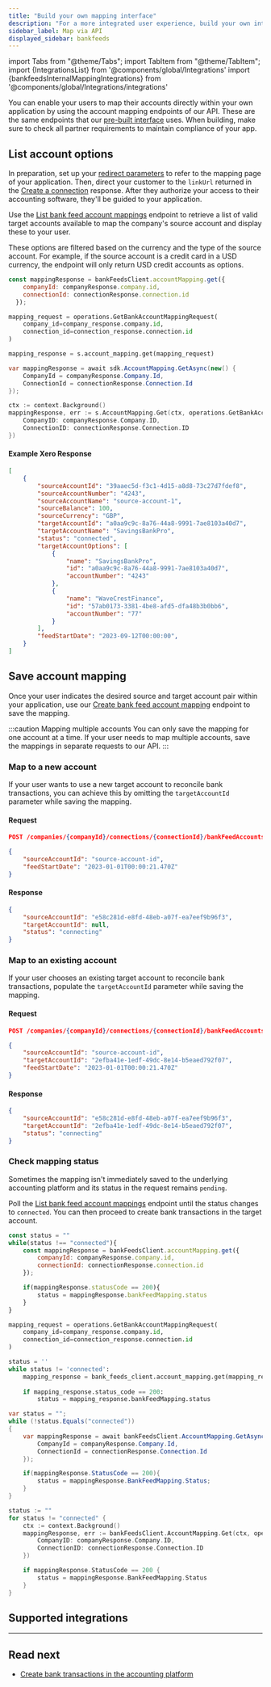 ```yaml
---
title: "Build your own mapping interface"
description: "For a more integrated user experience, build your own interface using our API's account mapping endpoints"
sidebar_label: Map via API
displayed_sidebar: bankfeeds
---
```


import Tabs from "@theme/Tabs";
import TabItem from "@theme/TabItem";
import {IntegrationsList} from '@components/global/Integrations'
import {bankfeedsInternalMappingIntegrations} from '@components/global/Integrations/integrations'

You can enable your users to map their accounts directly within your own application by using the account mapping endpoints of our API. These are the same endpoints that our [pre-built interface](/bank-feeds/mapping/codat-ui) uses. When building, make sure to check all partner requirements to maintain compliance of your app.

## List account options

In preparation, set up your [redirect parameters](/auth-flow/customize/set-up-redirects) to refer to the mapping page of your application. Then, direct your customer to the `linkUrl` returned in the [Create a connection](/bank-feeds/create-account#create-a-connection) response. After they authorize your access to their accounting software, they'll be guided to your application.

Use the [List bank feed account mappings](/bank-feeds-api#/operations/get-bank-account-mapping) endpoint to retrieve a list of valid target accounts available to map the company's source account and display these to your user. 

These options are filtered based on the currency and the type of the source account. For example, if the source account is a credit card in a USD currency, the endpoint will only return USD credit accounts as options.

<Tabs>

<TabItem value="nodejs" label="TypeScript">

```javascript
const mappingResponse = bankFeedsClient.accountMapping.get({
    companyId: companyResponse.company.id,
    connectionId: connectionResponse.connection.id
  });
```

</TabItem>

<TabItem value="python" label="Python">

```python
mapping_request = operations.GetBankAccountMappingRequest(
    company_id=company_response.company.id,
    connection_id=connection_response.connection.id
)

mapping_response = s.account_mapping.get(mapping_request)
```

</TabItem>

<TabItem value="csharp" label="C#">

```csharp
var mappingResponse = await sdk.AccountMapping.GetAsync(new() {
	CompanyId = companyResponse.Company.Id,
    ConnectionId = connectionResponse.Connection.Id
});
```

</TabItem>

<TabItem value="go" label="Go">

```go
ctx := context.Background()
mappingResponse, err := s.AccountMapping.Get(ctx, operations.GetBankAccountMappingRequest{
    CompanyID: companyResponse.Company.ID,
    ConnectionID: connectionResponse.Connection.ID
})
```
</TabItem>

</Tabs>

#### Example Xero Response

```json
[
	{
		"sourceAccountId": "39aaec5d-f3c1-4d15-a8d8-73c27d7fdef8",
		"sourceAccountNumber": "4243",
		"sourceAccountName": "source-account-1",
		"sourceBalance": 100,
		"sourceCurrency": "GBP",
		"targetAccountId": "a0aa9c9c-8a76-44a8-9991-7ae8103a40d7",
		"targetAccountName": "SavingsBankPro",
		"status": "connected",
		"targetAccountOptions": [
			{
				"name": "SavingsBankPro",
				"id": "a0aa9c9c-8a76-44a8-9991-7ae8103a40d7",
				"accountNumber": "4243"
			},
			{
				"name": "WaveCrestFinance",
				"id": "57ab0173-3381-4be8-afd5-dfa48b3b0bb6",
				"accountNumber": "77"
			}
		],
		"feedStartDate": "2023-09-12T00:00:00",
	}
]
```

## Save account mapping

Once your user indicates the desired source and target account pair within your application, use our [Create bank feed account mapping](/bank-feeds-api#/operations/create-bank-account-mapping) endpoint to save the mapping. 

:::caution Mapping multiple accounts
You can only save the mapping for one account at a time. If your user needs to map multiple accounts, save the mappings in separate requests to our API.
:::

### Map to a new account

If your user wants to use a new target account to reconcile bank transactions, you can achieve this by omitting the `targetAccountId` parameter while saving the mapping.

<Tabs>

<TabItem value="HTTP" label="HTTP">

#### Request

```json
POST /companies/{companyId}/connections/{connectionId}/bankFeedAccounts/mapping

{
    "sourceAccountId": "source-account-id",
    "feedStartDate": "2023-01-01T00:00:21.470Z"
}
```
#### Response

```json
{
	"sourceAccountId": "e58c281d-e8fd-48eb-a07f-ea7eef9b96f3",
    "targetAccountId": null,
    "status": "connecting"
}
```
</TabItem >

</Tabs>

### Map to an existing account

If your user chooses an existing target account to reconcile bank transactions, populate the `targetAccountId` parameter while saving the mapping.

<Tabs>

<TabItem value="HTTP" label="HTTP">

#### Request

```json
POST /companies/{companyId}/connections/{connectionId}/bankFeedAccounts/mapping

{
    "sourceAccountId": "source-account-id",
    "targetAccountId": "2efba41e-1edf-49dc-8e14-b5eaed792f07",
    "feedStartDate": "2023-01-01T00:00:21.470Z"
}
```
#### Response

```json
{
    "sourceAccountId": "e58c281d-e8fd-48eb-a07f-ea7eef9b96f3",
    "targetAccountId": "2efba41e-1edf-49dc-8e14-b5eaed792f07",
    "status": "connecting"
}
```
</TabItem >

</Tabs>

### Check mapping status

Sometimes the mapping isn't immediately saved to the underlying accounting platform and its status in the request remains `pending`. 

Poll the [List bank feed account mappings](/bank-feeds-api#/operations/get-bank-account-mapping) endpoint until the status changes to `connected`. You can then proceed to create bank transactions in the target account.

<Tabs>

<TabItem value="nodejs" label="TypeScript">

```javascript
const status = ""
while(status !== "connected"){
	const mappingResponse = bankFeedsClient.accountMapping.get({
		companyId: companyResponse.company.id,
		connectionId: connectionResponse.connection.id
	});

	if(mappingResponse.statusCode == 200){
		status = mappingResponse.bankFeedMapping.status
	}
}
```

</TabItem>

<TabItem value="python" label="Python">

```python
mapping_request = operations.GetBankAccountMappingRequest(
    company_id=company_response.company.id,
    connection_id=connection_response.connection.id
)

status = ''
while status != 'connected':
	mapping_response = bank_feeds_client.account_mapping.get(mapping_request)
	
	if mapping_response.status_code == 200:
		status = mapping_response.bankFeedMapping.status
```

</TabItem>

<TabItem value="csharp" label="C#">

```csharp
var status = "";
while (!status.Equals("connected"))
{
	var mappingResponse = await bankFeedsClient.AccountMapping.GetAsync(new() {
		CompanyId = companyResponse.Company.Id,
		ConnectionId = connectionResponse.Connection.Id
	});

	if(mappingResponse.StatusCode == 200){
		status = mappingResponse.BankFeedMapping.Status;
	}
}
```

</TabItem>

<TabItem value="go" label="Go">

```go
status := ""
for status != "connected" {
	ctx := context.Background()
	mappingResponse, err := bankFeedsClient.AccountMapping.Get(ctx, operations.GetBankAccountMappingRequest{
		CompanyID: companyResponse.Company.ID,
    	ConnectionID: connectionResponse.Connection.ID
	})

	if mappingResponse.StatusCode == 200 {
		status = mappingResponse.BankFeedMapping.Status
	}
}
```
</TabItem>

</Tabs>

## Supported integrations

<IntegrationsList integrations={bankfeedsInternalMappingIntegrations}/>

---
## Read next

* [Create bank transactions in the accounting platform](/bank-feeds/pushing-transactions)